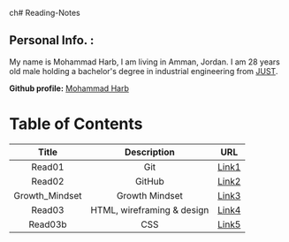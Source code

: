 ch# Reading-Notes

## Personal Info. :
My name is Mohammad Harb, I am living in Amman, Jordan. I am 28 years old male holding a bachelor's degree in industrial engineering from [JUST](https://www.just.edu.jo/Pages/Default.aspx). 

**Github profile:** [Mohammad Harb](https://github.com/mdharb)

# Table of Contents

| Title         | Description     | URL |
|:-------:      |:-------:        |:---------:|
| Read01        |   Git           | [Link1](read01.md)
| Read02        |   GitHub        | [Link2](read02.md)|
| Growth_Mindset|  Growth Mindset | [Link3](Growth_mindset.md)|
| Read03        |  HTML, wireframing & design|[Link4](read03.md)|  
| Read03b       | CSS             |[Link5](read03b.md)| 